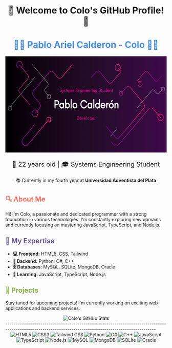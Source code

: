<div align="center">
  <h1>🌟 Welcome to Colo's GitHub Profile! 🌟</h1>
</div>
<div align="center">
  <h1 style="color: #4A90E2;">👨‍💻 Pablo Ariel Calderon - Colo 👨‍💻</h1>
  <div align="center">
<img src="banner.png" width="700" height="300"/>
</div>
  <p style="font-size: 20px;">🎂 22 years old | 🎓 Systems Engineering Student</p>
  <p>📚 Currently in my fourth year at <strong>Universidad Adventista del Plata</strong></p>
</div>
<div style="margin-top: 20px;">
  <h2 style="color: #FF6F61;">🔍 About Me</h2>
  <p>Hi! I'm Colo, a passionate and dedicated programmer with a strong foundation in various technologies. I'm constantly exploring new domains and currently focusing on mastering JavaScript, TypeScript, and Node.js.</p>
</div>

<div style="margin-top: 20px;">
  <h2 style="color: #6B5B95;">🚀 My Expertise</h2>
  <ul>
    <li><strong>💻 Frontend:</strong> HTML5, CSS, Tailwind</li>
    <li><strong>🔧 Backend:</strong> Python, C#, C++</li>
    <li><strong>🗄️ Databases:</strong> MySQL, SQLite, MongoDB, Oracle</li>
    <li><strong>📘 Learning:</strong> JavaScript, TypeScript, Node.js</li>
  </ul>
</div>

<div style="margin-top: 20px;">
  <h2 style="color: #88B04B;">📂 Projects</h2>
  <p>Stay tuned for upcoming projects! I'm currently working on exciting web applications and backend services.</p>
</div>

<div align="center">
  <img src="https://github-readme-stats.vercel.app/api?username=Colo01&show_icons=true&theme=radical" alt="Colo's GitHub Stats">
</div>
<div>
-------------------------------------------------------------------------------------------------------------------------------------------------------
</div>
<div align="center" margin-top: 50px;>
  <img src="https://img.shields.io/badge/HTML5-E34F26?style=for-the-badge&logo=html5&logoColor=white" alt="HTML5">
  <img src="https://img.shields.io/badge/CSS3-1572B6?style=for-the-badge&logo=css3&logoColor=white" alt="CSS3">
  <img src="https://img.shields.io/badge/Tailwind_CSS-38B2AC?style=for-the-badge&logo=tailwind-css&logoColor=white" alt="Tailwind CSS">
  <img src="https://img.shields.io/badge/Python-3776AB?style=for-the-badge&logo=python&logoColor=white" alt="Python">
  <img src="https://img.shields.io/badge/C%23-239120?style=for-the-badge&logo=c-sharp&logoColor=white" alt="C#">
  <img src="https://img.shields.io/badge/C++-00599C?style=for-the-badge&logo=c%2B%2B&logoColor=white" alt="C++">
  <img src="https://img.shields.io/badge/JavaScript-F7DF1E?style=for-the-badge&logo=javascript&logoColor=black" alt="JavaScript">
  <img src="https://img.shields.io/badge/TypeScript-3178C6?style=for-the-badge&logo=typescript&logoColor=white" alt="TypeScript">
  <img src="https://img.shields.io/badge/Node.js-339933?style=for-the-badge&logo=node-dot-js&logoColor=white" alt="Node.js">
  <img src="https://img.shields.io/badge/MySQL-4479A1?style=for-the-badge&logo=mysql&logoColor=white" alt="MySQL">
  <img src="https://img.shields.io/badge/MongoDB-4EA94B?style=for-the-badge&logo=mongodb&logoColor=white" alt="MongoDB">
  <img src="https://img.shields.io/badge/SQLite-003B57?style=for-the-badge&logo=sqlite&logoColor=white" alt="SQLite">
  <img src="https://img.shields.io/badge/Oracle-F80000?style=for-the-badge&logo=oracle&logoColor=white" alt="Oracle">
</div>
